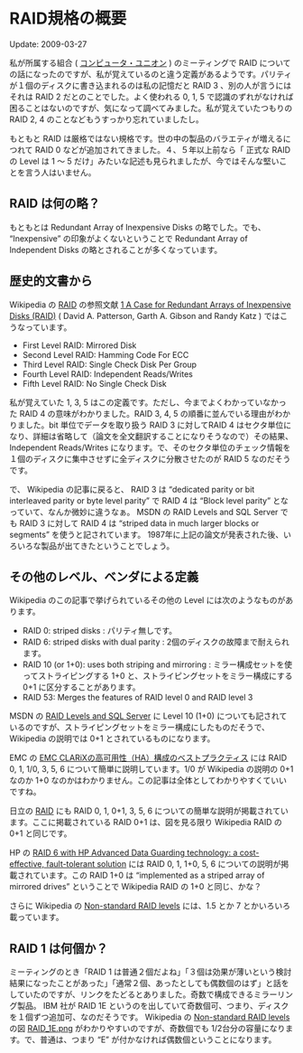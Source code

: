 # RAID規格の概要

Update: 2009-03-27



私が所属する組合 ( [コンピュータ・ユニオン](http://www.union-net.or.jp/densanro/) ) のミーティングで RAID についての話になったのですが、私が覚えているのと違う定義があるようです。パリティが１個のディスクに書き込まれるのは私の記憶だと RAID 3 、別の人が言うにはそれは RAID 2 だとのことでした。よく使われる 0, 1, 5 で認識のずれがなければ困ることはないのですが、気になって調べてみました。私が覚えていたつもりの RAID 2, 4 のことなどもうすっかり忘れていましたし。



もともと RAID は厳格ではない規格です。世の中の製品のバラエティが増えるにつれて RAID 0 などが追加されてきました。４、５年以上前なら「 正式な RAID の Level は 1 〜 5 だけ」みたいな記述も見られましたが、今ではそんな堅いことを言う人はいません。

## RAID は何の略？

もともとは Redundant Array of Inexpensive Disks の略でした。でも、 “Inexpensive” の印象がよくないということで Redundant Array of Independent Disks の略とされることが多くなっています。

## 歴史的文書から

Wikipedia の [RAID](http://en.wikipedia.org/wiki/Redundant_array_of_independent_disks) の参照文献 [1 A Case for Redundant Arrays of Inexpensive Disks (RAID)](http://www.cs.cmu.edu/~garth/RAIDpaper/Patterson88.pdf) ( David A. Patterson, Garth A. Gibson and Randy Katz ) ではこうなっています。

- First Level RAID: Mirrored Disk
- Second Level RAID: Hamming Code For ECC
- Third Level RAID: Single Check Disk Per Group
- Fourth Level RAID: Independent Reads/Writes
- Fifth Level RAID: No Single Check Disk


私が覚えていた 1, 3, 5 はこの定義です。ただし、今までよくわかっていなかった RAID 4 の意味がわかりました。RAID 3, 4, 5 の順番に並んでいる理由がわかりました。bit 単位でデータを取り扱う RAID 3 に対してRAID 4 はセクタ単位になり、詳細は省略して（論文を全文翻訳することになりそうなので）その結果、 Independent Reads/Writes になります。で、そのセクタ単位のチェック情報を１個のディスクに集中させずに全ディスクに分散させたのが RAID 5 なのだそうです。



で、 Wikipedia の記事に戻ると、 RAID 3 は “dedicated parity or bit interleaved parity or byte level parity” で RAID 4 は “Block level parity” となっていて、なんか微妙に違うなぁ。 MSDN の RAID Levels and SQL Server でも RAID 3 に対して RAID 4 は “striped data in much larger blocks or segments” を使うと記されています。 1987年に上記の論文が発表された後、いろいろな製品が出てきたということでしょう。

## その他のレベル、ベンダによる定義

Wikipedia のこの記事で挙げられているその他の Level には次のようなものがあります。



- RAID 0: striped disks : パリティ無しです。
- RAID 6: striped disks with dual parity : 2個のディスクの故障まで耐えられます。
- RAID 10 (or 1+0): uses both striping and mirroring : ミラー構成セットを使ってストライピングする 1+0 と、ストライピングセットをミラー構成にする 0+1 に区分することがあります。
- RAID 53: Merges the features of RAID level 0 and RAID level 3



MSDN の [RAID Levels and SQL Server](http://msdn.microsoft.com/en-us/library/ms190764.aspx) に Level 10 (1+0) についても記されているのですが、ストライピングセットをミラー構成にしたものだそうで、 Wikipedia の説明では 0+1 とされているものになります。



EMC の [EMC CLARiXの高可用性（HA）構成のベストプラクティス](http://japan.emc.com/microsites/japan/techcommunity/pra/bpi/clarix-ha-2.htm) には RAID 0, 1, 1/0, 3, 5, 6 について簡単に説明しています。1/0 が Wikipedia の説明の 0+1 なのか 1+0 なのかはわかりません。この記事は全体としてわかりやすくていいですね。



日立の [RAID](http://www.hitachi.co.jp/products/it/storage-solutions/techsupport/basicknowledge/raid.html) にも RAID 0, 1, 0+1, 3, 5, 6 についての簡単な説明が掲載されています。ここに掲載されている RAID 0+1 は、図を見る限り Wikipedia RAID の 0+1 と同じです。



HP の [RAID 6 with HP Advanced Data Guarding technology: a cost-effective, fault-tolerant solution](http://h50146.www5.hp.com/products/storage/whitepaper/pdfs/c00386950.pdf) には RAID 0, 1, 1+0, 5, 6 についての説明が掲載されています。この RAID 1+0 は “implemented as a striped array of mirrored drives” ということで Wikipedia RAID の 1+0 と同じ、かな？



さらに Wikipedia の [Non-standard RAID levels](http://en.wikipedia.org/wiki/Non-standard_RAID_levels) には、1.5 とか 7 とかいろいろ載っています。

## RAID 1 は何個か？

ミーティングのとき「RAID 1 は普通２個だよね」「３個は効果が薄いという検討結果になったことがあった」「通常２個、あったとしても偶数個のはず」と話をしていたのですが、リンクをたどるとありました。奇数で構成できるミラーリング製品。 IBM 社が RAID 1E というのを出していて奇数個可、つまり、ディスクを１個ずつ追加可、なのだそうです。 Wikipedia の [Non-standard RAID levels](http://en.wikipedia.org/wiki/Non-standard_RAID_levels) の図 [RAID\_1E.png](http://en.wikipedia.org/wiki/File:RAID_1E.png) がわかりやすいのですが、奇数個でも 1/2台分の容量になります。で、普通は、つまり “E” が付かなければ偶数個ということになります。
